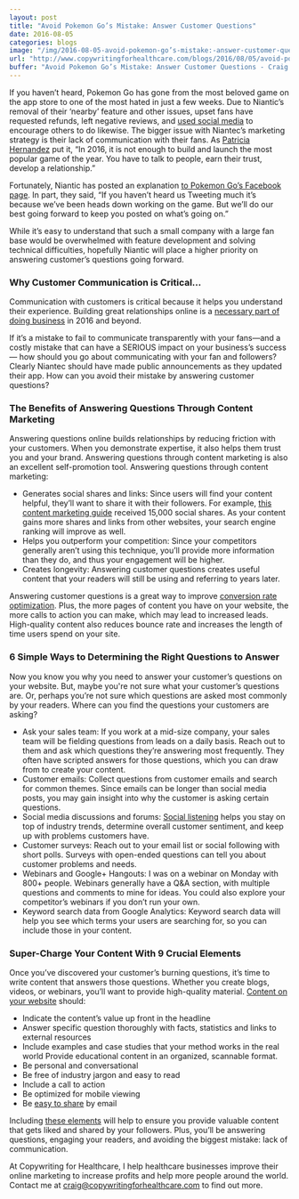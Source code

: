 ```yaml
---
layout: post
title: "Avoid Pokemon Go’s Mistake: Answer Customer Questions"
date: 2016-08-05
categories: blogs
image: "/img/2016-08-05-avoid-pokemon-go’s-mistake:-answer-customer-questions.png"
url: "http://www.copywritingforhealthcare.com/blogs/2016/08/05/avoid-pokemon-go’s-mistake:-answer-customer-questions.html"
buffer: "Avoid Pokemon Go’s Mistake: Answer Customer Questions - Craig Warren http://www.copywritingforhealthcare.com/blogs/2016/08/05/avoid-pokemon-go’s-mistake:-answer-customer-questions.html"
---
```



If you haven’t heard, Pokemon Go has gone from the most beloved game on the app store to one of the most hated in just a few weeks. Due to Niantic’s removal of their ‘nearby’ feature and other issues, upset fans have requested refunds, left negative reviews, and [used social media](http://www.telegraph.co.uk/news/2016/07/31/pokemon-go-fans-devastated-after-game-update-resets-their-progre/) to encourage others to do likewise. The bigger issue with Niantec’s marketing strategy is their lack of communication with their fans. As [Patricia Hernandez](http://kotaku.com/even-pokemon-gos-biggest-fans-are-turning-against-it-ri-1784654305) put it, “In 2016, it is not enough to build and launch the most popular game of the year. You have to talk to people, earn their trust, develop a relationship.”

Fortunately, Niantic has posted an explanation [to Pokemon Go’s Facebook page](https://www.facebook.com/PokemonGO/posts/940141879465704). In part, they said, “If you haven’t heard us Tweeting much it’s because we’ve been heads down working on the game. But we’ll do our best going forward to keep you posted on what’s going on.”

While it’s easy to understand that such a small company with a large fan base would be overwhelmed with feature development and solving technical difficulties, hopefully Niantic will place a higher priority on answering customer’s questions going forward.

### Why Customer Communication is Critical…

Communication with customers is critical because it helps you understand their experience. Building great relationships online is a [necessary part of doing business](http://www.sightcall.com/4-ways-build-better-customer-relationships-online/) in 2016 and beyond.

If it’s a mistake to fail to communicate transparently with your fans—and a costly mistake that can have a SERIOUS impact on your business’s success— how should you go about communicating with your fan and followers? Clearly Niantec should have made public announcements as they updated their app. How can you avoid their mistake by answering customer questions?

### The Benefits of Answering Questions Through Content Marketing


Answering questions online builds relationships by reducing friction with your customers. When you demonstrate expertise, it also helps them trust you and your brand. Answering questions through content marketing is also an excellent self-promotion tool. Answering questions through content marketing: 

* Generates social shares and links: Since users will find your content helpful, they’ll want to share it with their followers. For example, [this content marketing guide](https://startupbuffer.com/resources/content-marketing-for-startups/) received 15,000 social shares. As your content gains more shares and links from other websites, your search engine ranking will improve as well. 
* Helps you outperform your competition: Since your competitors generally aren’t using this technique, you’ll provide more information than they do, and thus your engagement will be higher. 
* Creates longevity: Answering customer questions creates useful content that your readers will still be using and referring to years later. 

Answering customer questions is a great way to improve [conversion rate optimization](http://marketingland.com/answering-customers-questions-will-make-way-willing-convert-131280). Plus, the more pages of content you have on your website, the more calls to action you can make, which may lead to increased leads. High-quality content also reduces bounce rate and increases the length of time users spend on your site. 

### 6 Simple Ways to Determining the Right Questions to Answer

Now you know you why you need to answer your customer’s questions on your website. But, maybe you're not sure what your customer’s questions are. Or, perhaps you’re not sure which questions are asked most commonly by your readers. Where can you find the questions your customers are asking?

* Ask your sales team: If you work at a mid-size company, your sales team will be fielding questions from leads on a daily basis. Reach out to them and ask which questions they’re answering most frequently. They often have scripted answers for those questions, which you can draw from to create your content.
* Customer emails: Collect questions from customer emails and search for common themes. Since emails can be longer than social media posts, you may gain insight into why the customer is asking certain questions.
* Social media discussions and forums: [Social listening](https://mic.com/articles/27173/7-ways-startups-can-better-manage-customer-relationships#.mWxm7xzmY) helps you stay on top of industry trends, determine overall customer sentiment, and keep up with problems customers have.
* Customer surveys: Reach out to your email list or social following with short polls. Surveys with open-ended questions can tell you about customer problems and needs.
* Webinars and Google+ Hangouts: I was on a webinar on Monday with 800+ people. Webinars generally have a Q&A section, with multiple questions and comments to mine for ideas. You could also explore your competitor’s webinars if you don’t run your own.
* Keyword search data from Google Analytics: Keyword search data will help you see which terms your users are searching for, so you can include those in your content.  

### Super-Charge Your Content With 9 Crucial Elements

Once you’ve discovered your customer’s burning questions, it’s time to write content that answers those questions. Whether you create blogs, videos, or webinars, you’ll want to provide high-quality material. [Content on your website](http://www.inboundmarketingagents.com/inbound-marketing-agents-blog/bid/190442/Complete-Guide-to-Answering-Customer-Questions-on-Your-Business-Blog) should:

* Indicate the content’s value up front in the headline
* Answer specific question thoroughly with facts, statistics and links to external resources
* Include examples and case studies that your method works in the real world
Provide educational content in an organized, scannable format. 
* Be personal and conversational 
* Be free of industry jargon and easy to read 
* Include a call to action
* Be optimized for mobile viewing
* Be [easy to share](http://contentmarketinginstitute.com/2014/03/power-web-content-strategy-answer-questions/) by email


Including [these elements](http://buzzsumo.com/blog/how-to-be-the-best-answer-insights-from-600000-posts/) will help to ensure you provide valuable content that gets liked and shared by your followers. Plus, you’ll be answering questions, engaging your readers, and avoiding the biggest mistake: lack of communication.

At Copywriting for Healthcare, I help healthcare businesses improve their online marketing to increase profits and help more people around the world. Contact me at craig@copywritingforhealthcare.com to find out more.




